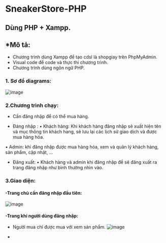 # SneakerStore-PHP
## Dùng PHP + Xampp.

## *Mô tả: 
- Chương trình dùng Xampp để tạo cdsl là shopgiay trên PhpMyAdmin.
- Visual code để code và thực thi chương trình.
- Chương trình dùng ngôn ngữ PHP.
### 1.	Sơ đồ diagrams:
  ![image](https://user-images.githubusercontent.com/101527833/170231457-d03e0cd0-a4a0-41c6-98c9-d7601deb2f8c.png)


### 2.Chương trình chạy:

-	Cần đăng nhập để có thể mua hàng.

-	Đáng nhập :
•	Khách hàng: Khi khách hàng đăng nhập sẽ xuất hiện tên và mục thông tin khách hang, sẽ lưu lại các lịch sử giao dịch và được mua hàng hóa.

•	Admin: khi đăng nhập được mua hàng hóa, xem và quản lý khách hàng, sản phẩm, cập nhật, …

-	Đăng xuất: 
•	Khách hàng và admin khi đăng nhập đề sẽ đăng xuất ra trang đăng nhập như bình thường nhìn vào.

### 3.Giao diện:
  #### -Trang chủ cần đăng nhập đầu tiên:
  ![image](https://user-images.githubusercontent.com/101527833/170232785-358ac764-c447-4d88-b457-a0f473e91dab.png)
  
  #### -Trang khi người dùng đăng nhập:
   + Người mua chỉ được mua với xem sản phẩm.
   ![image](https://user-images.githubusercontent.com/101527833/170233177-c40bc0fa-029e-44fb-9e92-4081080f692b.png)

   + 

